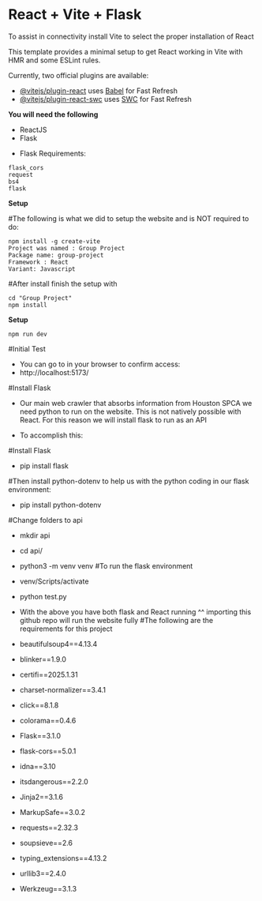# React + Vite + Flask
To assist in connectivity install Vite to select the proper installation of React

This template provides a minimal setup to get React working in Vite with HMR and some ESLint rules.

Currently, two official plugins are available:

- [@vitejs/plugin-react](https://github.com/vitejs/vite-plugin-react/blob/main/packages/plugin-react/README.md) uses [Babel](https://babeljs.io/) for Fast Refresh
- [@vitejs/plugin-react-swc](https://github.com/vitejs/vite-plugin-react-swc) uses [SWC](https://swc.rs/) for Fast Refresh

**You will need the following**
- ReactJS
- Flask
* Flask Requirements:
```
flask_cors
request
bs4
flask
```

**Setup**

#The following is what we did to setup the website and is NOT required to do:
```
npm install -g create-vite
Project was named : Group Project
Package name: group-project
Framework : React
Variant: Javascript
```

#After install finish the setup with
```
cd "Group Project"
npm install
```

**Setup**

```
npm run dev
```

#Initial Test
- You can go to in your browser to confirm access:
- http://localhost:5173/

#Install Flask
- Our main web crawler that absorbs information from Houston SPCA we need python to run on the website. This is not natively possible with React. For this reason we will install flask to run as an API

- To accomplish this:


#Install Flask
- pip install flask

#Then install python-dotenv to help us with the python coding in our flask environment: 
- pip install python-dotenv

#Change folders to api
- mkdir api
- cd api/
-  python3 -m venv venv #To run the flask environment
- venv/Scripts/activate
- python test.py


- With the above you have both flask and React running ^^ importing this github repo will run the website fully
#The following are the requirements for this project
- ﻿beautifulsoup4==4.13.4
- blinker==1.9.0
- certifi==2025.1.31
- charset-normalizer==3.4.1
- click==8.1.8
- colorama==0.4.6
- Flask==3.1.0
- flask-cors==5.0.1
- idna==3.10
- itsdangerous==2.2.0
- Jinja2==3.1.6
- MarkupSafe==3.0.2
- requests==2.32.3
- soupsieve==2.6
- typing_extensions==4.13.2
- urllib3==2.4.0
- Werkzeug==3.1.3



